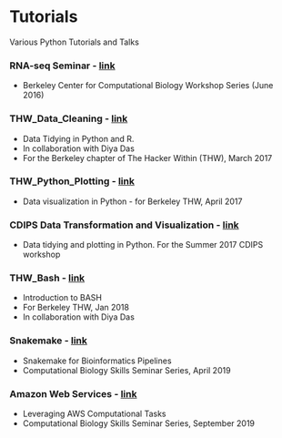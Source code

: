 # Tutorials
Various Python Tutorials and Talks

### RNA-seq Seminar - [link](RNA-Seq%20Seminar/RNASeq.ipynb)
- Berkeley Center for Computational Biology Workshop Series (June 2016)

### THW_Data_Cleaning - [link](THW_Data_Cleaning/Data%20Tidying%20and%20Manipulation%20in%20Python.ipynb)
- Data Tidying in Python and R.  
- In collaboration with Diya Das
- For the Berkeley chapter of The Hacker Within (THW), March 2017

### THW_Python_Plotting - [link](THW_Python_Plotting/Plotting%20in%20Python.ipynb)
- Data visualization in Python - for Berkeley THW, April 2017

### CDIPS Data Transformation and Visualization - [link](CDIPS%20Data%20Transformation%20and%20Visualization/Data%20Transformation%20and%20Visualization%20in%20Python.ipynb)
- Data tidying and plotting in Python.  For the Summer 2017 CDIPS workshop

### THW_Bash - [link](THW_Bash/Part%201%20-%20Bash%20Basics.ipynb)
- Introduction to BASH
- For Berkeley THW, Jan 2018
- In collaboration with Diya Das

### Snakemake - [link](https://github.com/deto/Snakemake_Tutorial)
- Snakemake for Bioinformatics Pipelines
- Computational Biology Skills Seminar Series, April 2019

### Amazon Web Services - [link](https://github.com/deto/AWS_Tutorial)
- Leveraging AWS Computational Tasks
- Computational Biology Skills Seminar Series, September 2019

